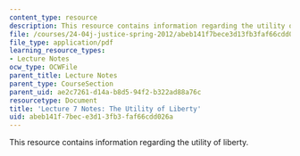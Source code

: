 ```yaml
---
content_type: resource
description: This resource contains information regarding the utility of liberty.
file: /courses/24-04j-justice-spring-2012/abeb141f7bece3d13fb3faf66cdd026a_MIT24_04JS12_lec07.pdf
file_type: application/pdf
learning_resource_types:
- Lecture Notes
ocw_type: OCWFile
parent_title: Lecture Notes
parent_type: CourseSection
parent_uid: ae2c7261-d14a-b8d5-94f2-b322ad88a76c
resourcetype: Document
title: 'Lecture 7 Notes: The Utility of Liberty'
uid: abeb141f-7bec-e3d1-3fb3-faf66cdd026a
---
```

This resource contains information regarding the utility of liberty.

